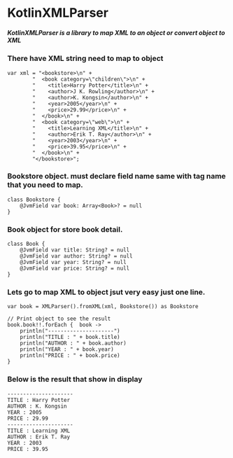 # KotlinXMLParser
##### KotlinXMLParser is a library to map XML to an object or convert object to XML

### There have XML string need to map to object
```
var xml = "<bookstore>\n" +
        "  <book category=\"children\">\n" +
        "    <title>Harry Potter</title>\n" +
        "    <author>J K. Rowling</author>\n" +
        "    <author>K. Kongsin</author>\n" +
        "    <year>2005</year>\n" +
        "    <price>29.99</price>\n" +
        "  </book>\n" +
        "  <book category=\"web\">\n" +
        "    <title>Learning XML</title>\n" +
        "    <author>Erik T. Ray</author>\n" +
        "    <year>2003</year>\n" +
        "    <price>39.95</price>\n" +
        "  </book>\n" +
        "</bookstore>";

```
### Bookstore object. must declare field name same with tag name that you need to map.

```
class Bookstore {
    @JvmField var book: Array<Book>? = null
}

```
### Book object for store book detail.
```
class Book {
    @JvmField var title: String? = null
    @JvmField var author: String? = null
    @JvmField var year: String? = null
    @JvmField var price: String? = null
}

```
### Lets go to map XML to object jsut very easy just one line.
```
var book = XMLParser().fromXML(xml, Bookstore()) as Bookstore

// Print object to see the result
book.book!!.forEach {  book ->
    println("---------------------")
    println("TITLE : " + book.title)
    println("AUTHOR : " + book.author)
    println("YEAR : " + book.year)
    println("PRICE : " + book.price)
}
```
### Below is the result that show in display
```
---------------------
TITLE : Harry Potter
AUTHOR : K. Kongsin
YEAR : 2005
PRICE : 29.99
---------------------
TITLE : Learning XML
AUTHOR : Erik T. Ray
YEAR : 2003
PRICE : 39.95
```
